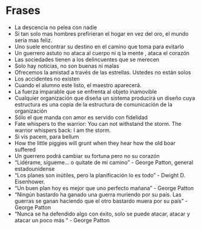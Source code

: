 # Frases

* La descencia no pelea con nadie
* Si tan solo mas hombres prefirieran el hogar en vez del oro, el mundo seria mas feliz.
* Uno suele encontrar su destino en el camino que toma para evitarlo
* Un guerrero astuto no ataca al cuerpo ni q la mente , ataca el corazón
* Las sociedades tienen a los delincuentes que se merecen
* Solo hay noticias, no son buenas ni malas
* Ofrecemos la amistad a través de las estrellas. Ustedes no están solos
* Los accidentes no existen
* Cuando el alumno este listo, el maestro aparecerá.
* La fuerza imparable que se enfrenta al objeto inamovible
* Cualquier organización que diseña un sistema producirá un diseño cuya estructura es una copia de la estructura de comunicación de la organización
* Sólo el que manda con amor es servido con fidelidad
* Fate whispers to the warrior: You can not withstand the storm. The warrior whispers back: I am the storm.
* Si vis pacem, para bellum
* How the little piggies will grunt when they hear how the old boar suffered
* Un guerrero podrá cambiar su fortuna pero no su corazón
* “Lidérame, sígueme… o quítate de mi camino” - George Patton, general estadounidense
* “Los planes son inútiles, pero la planificación lo es todo” - Dwight D. Eisenhower.
* “Un buen plan hoy es mejor que uno perfecto mañana” - George Patton
* “Ningún bastardo ha ganado una guerra muriendo por su país. Las guerras se ganan haciendo que el otro bastardo muera por su país” - George Patton
* “Nunca se ha defendido algo con éxito, solo se puede atacar, atacar y atacar un poco más “ - George Patton
